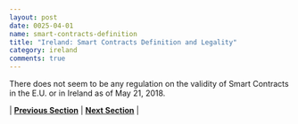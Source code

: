 ```yaml
---
layout: post
date: 0025-04-01
name: smart-contracts-definition
title: "Ireland: Smart Contracts Definition and Legality"
category: ireland
comments: true
---
```


There does not seem to be any regulation on the validity of Smart Contracts in the E.U. or in Ireland as of May 21, 2018.



| **[Previous Section]( https://neo-project.github.io/global-blockchain-compliance-hub//ireland/ireland-final-liability.html)** | **[Next Section]( https://neo-project.github.io/global-blockchain-compliance-hub//ireland/ireland-dispute-resolution.html)** |
